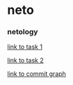 # neto
### netology

[link to task 1](https://github.com/storm-factor/neto/commit/cb595680998607716d9ea6ac1e655f084f8ea862)

[link to task 2](https://github.com/storm-factor/neto/commit/5b306d9ffbe67e24e9cb36b5b13bf05eb93bd6fd)

[link to commit graph](https://github.com/storm-factor/neto/network)
